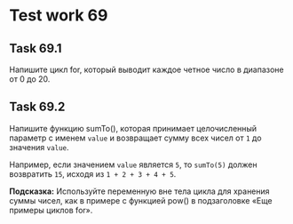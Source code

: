 # Test work 69

## Task 69.1
Напишите цикл for, который выводит каждое четное число в диапазоне от 0 до 20.

## Task 69.2
Напишите функцию sumTo(), которая принимает целочисленный параметр с именем `value` и возвращает сумму всех чисел от `1` до значения `value`.

Например, если значением `value` является `5`, то `sumTo(5)` должен возвратить `15`, исходя из `1 + 2 + 3 + 4 + 5`.

**Подсказка:** Используйте переменную вне тела цикла для хранения суммы чисел, как в примере с функцией pow() в подзаголовке «Еще примеры циклов for».